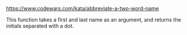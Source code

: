 https://www.codewars.com/kata/abbreviate-a-two-word-name

This function takes a first and last name as an argument, and returns the initials separated with a dot.
